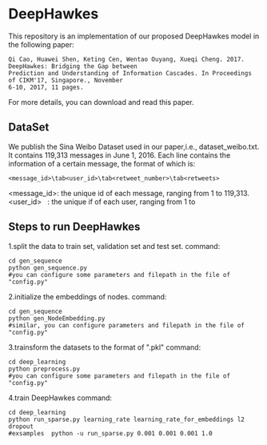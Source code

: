 DeepHawkes
===================================
This repository is an implementation of our proposed DeepHawkes model in the following paper:
 
    Qi Cao, Huawei Shen, Keting Cen, Wentao Ouyang, Xueqi Cheng. 2017. DeepHawkes: Bridging the Gap between 
    Prediction and Understanding of Information Cascades. In Proceedings of CIKM'17, Singapore., November 
    6-10, 2017, 11 pages.
 
For more details, you can download and read this paper.
 
 
DataSet
----------------------------------- 
We publish the Sina Weibo Dataset used in our paper,i.e., dataset_weibo.txt. It contains 119,313 messages in June 1, 2016.
Each line contains the information of a certain message, the format of which is:

    <message_id>\tab<user_id>\tab<retweet_number>\tab<retweets>
    
<message_id>: the unique id of each message, ranging from 1 to 119,313.
<user_id>   : the unique if of each user, ranging from 1 to 


                                                                                                                                                               
Steps to run DeepHawkes
----------------------------------- 

1.split the data to train set, validation set and test set.
command: 

    cd gen_sequence
    python gen_sequence.py
    #you can configure some parameters and filepath in the file of "config.py"
 
2.initialize the embeddings of nodes.
command:

    cd gen_sequence
    python gen_NodeEmbedding.py
    #similar, you can configure parameters and filepath in the file of "config.py"
 
3.trainsform the datasets to the format of ".pkl"
command:

    cd deep_learning
    python preprocess.py
    #you can configure some parameters and filepath in the file of "config.py"
 
4.train DeepHawkes
command:

    cd deep_learning
    python run_sparse.py learning_rate learning_rate_for_embeddings l2 dropout
    #exsamples  python -u run_sparse.py 0.001 0.001 0.001 1.0
